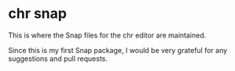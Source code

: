 # chr snap
This is where the Snap files for the chr editor are maintained. 

Since this is my first Snap package, I would be very grateful for any suggestions and pull requests. 
